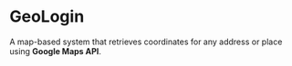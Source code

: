 # GeoLogin
A map-based system that retrieves coordinates for any address or place using **Google Maps API**.
